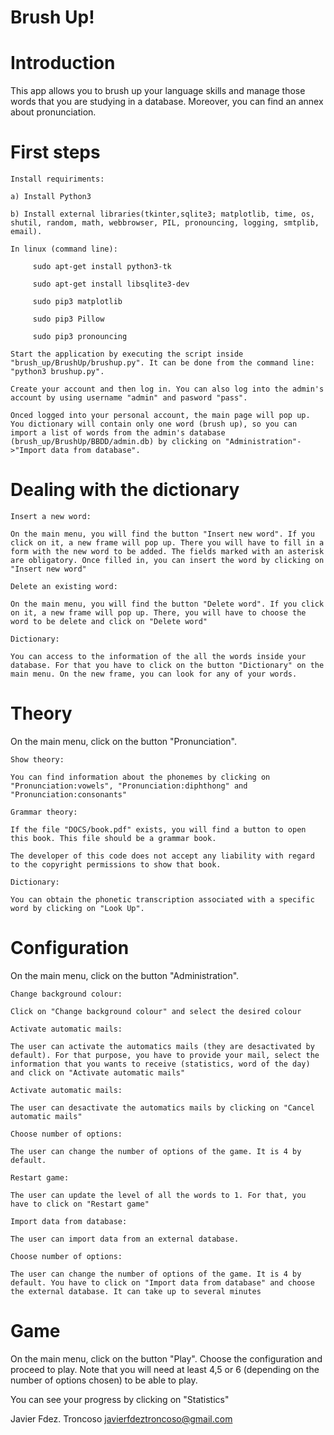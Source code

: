# Brush Up!

# Introduction

This app allows you to brush up your language skills and manage those words that you are studying in a database. Moreover, you can find an annex about pronunciation.


# First steps

    Install requiriments:

    a) Install Python3

    b) Install external libraries(tkinter,sqlite3; matplotlib, time, os, shutil, random, math, webbrowser, PIL, pronouncing, logging, smtplib, email).

    In linux (command line):

         sudo apt-get install python3-tk

         sudo apt-get install libsqlite3-dev

         sudo pip3 matplotlib

         sudo pip3 Pillow

         sudo pip3 pronouncing

    Start the application by executing the script inside "brush_up/BrushUp/brushup.py". It can be done from the command line: "python3 brushup.py".

    Create your account and then log in. You can also log into the admin's account by using username "admin" and pasword "pass".

    Onced logged into your personal account, the main page will pop up. You dictionary will contain only one word (brush up), so you can import a list of words from the admin's database (brush_up/BrushUp/BBDD/admin.db) by clicking on "Administration"->"Import data from database".


# Dealing with the dictionary

    Insert a new word:

    On the main menu, you will find the button "Insert new word". If you click on it, a new frame will pop up. There you will have to fill in a form with the new word to be added. The fields marked with an asterisk are obligatory. Once filled in, you can insert the word by clicking on "Insert new word"

    Delete an existing word:

    On the main menu, you will find the button "Delete word". If you click on it, a new frame will pop up. There, you will have to choose the word to be delete and click on "Delete word"

    Dictionary:

    You can access to the information of the all the words inside your database. For that you have to click on the button "Dictionary" on the main menu. On the new frame, you can look for any of your words.


# Theory

On the main menu, click on the button "Pronunciation".

    Show theory:

    You can find information about the phonemes by clicking on "Pronunciation:vowels", "Pronunciation:diphthong" and "Pronunciation:consonants"

    Grammar theory:

    If the file "DOCS/book.pdf" exists, you will find a button to open this book. This file should be a grammar book.

    The developer of this code does not accept any liability with regard to the copyright permissions to show that book.

    Dictionary:

    You can obtain the phonetic transcription associated with a specific word by clicking on "Look Up".


# Configuration

On the main menu, click on the button "Administration".

    Change background colour:

    Click on "Change background colour" and select the desired colour

    Activate automatic mails:

    The user can activate the automatics mails (they are desactivated by default). For that purpose, you have to provide your mail, select the information that you wants to receive (statistics, word of the day) and click on "Activate automatic mails"

    Activate automatic mails:

    The user can desactivate the automatics mails by clicking on "Cancel automatic mails"

    Choose number of options:

    The user can change the number of options of the game. It is 4 by default.

    Restart game:

    The user can update the level of all the words to 1. For that, you have to click on "Restart game"

    Import data from database:

    The user can import data from an external database.

    Choose number of options:

    The user can change the number of options of the game. It is 4 by default. You have to click on "Import data from database" and choose the external database. It can take up to several minutes


# Game

On the main menu, click on the button "Play". Choose the configuration and proceed to play. Note that you will need at least 4,5 or 6 (depending on the number of options chosen) to be able to play.

You can see your progress by clicking on "Statistics"








 
 
Javier Fdez. Troncoso	 	javierfdeztroncoso@gmail.com

